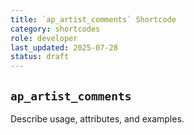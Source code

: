 ```yaml
---
title: `ap_artist_comments` Shortcode
category: shortcodes
role: developer
last_updated: 2025-07-28
status: draft
---
```


## `ap_artist_comments`

Describe usage, attributes, and examples.
